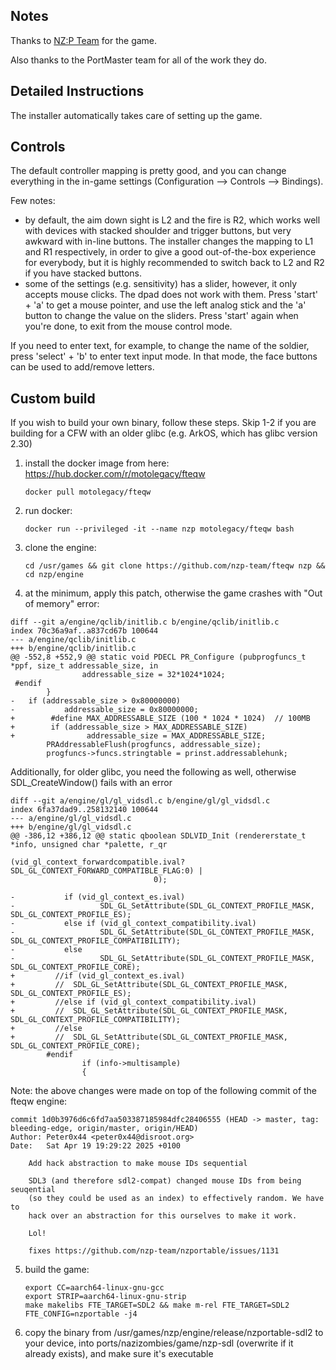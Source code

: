 ## Notes

Thanks to [NZ:P Team](https://docs.nzp.gay/) for the game.

Also thanks to the PortMaster team for all of the work they do.

## Detailed Instructions

The installer automatically takes care of setting up the game.

## Controls

The default controller mapping is pretty good, and you can change everything in the in-game settings (Configuration --> Controls --> Bindings).

Few notes:
- by default, the aim down sight is L2 and the fire is R2, which works well with devices with stacked shoulder and trigger buttons, but very awkward with in-line buttons. The installer changes the mapping to L1 and R1 respectively, in order to give a good out-of-the-box experience for everybody, but it is highly recommended to switch back to L2 and R2 if you have stacked buttons.
- some of the settings (e.g. sensitivity) has a slider, however, it only accepts mouse clicks. The dpad does not work with them. Press 'start' + 'a' to get a mouse pointer, and use the left analog stick and the 'a' button to change the value on the sliders. Press 'start' again when you're done, to exit from the mouse control mode.

If you need to enter text, for example, to change the name of the soldier, press 'select' + 'b' to enter text input mode. In that mode, the face buttons can be used to add/remove letters.

## Custom build

If you wish to build your own binary, follow these steps. Skip 1-2 if you are building for a CFW with an older glibc (e.g. ArkOS, which has glibc version 2.30)

1. install the docker image from here: https://hub.docker.com/r/motolegacy/fteqw
   ```
   docker pull motolegacy/fteqw
   ```

2. run docker:
   ```
   docker run --privileged -it --name nzp motolegacy/fteqw bash
   ```

3. clone the engine:
   ```
   cd /usr/games && git clone https://github.com/nzp-team/fteqw nzp && cd nzp/engine
   ```

4. at the minimum, apply this patch, otherwise the game crashes with "Out of memory" error:

```
diff --git a/engine/qclib/initlib.c b/engine/qclib/initlib.c
index 70c36a9af..a837cd67b 100644
--- a/engine/qclib/initlib.c
+++ b/engine/qclib/initlib.c
@@ -552,8 +552,9 @@ static void PDECL PR_Configure (pubprogfuncs_t *ppf, size_t addressable_size, in
                addressable_size = 32*1024*1024;
 #endif
        }
-   if (addressable_size > 0x80000000)
-           addressable_size = 0x80000000;
+        #define MAX_ADDRESSABLE_SIZE (100 * 1024 * 1024)  // 100MB
+        if (addressable_size > MAX_ADDRESSABLE_SIZE)
+                addressable_size = MAX_ADDRESSABLE_SIZE;
        PRAddressableFlush(progfuncs, addressable_size);
        progfuncs->funcs.stringtable = prinst.addressablehunk;

```

Additionally, for older glibc, you need the following as well, otherwise SDL_CreateWindow() fails with an error

```
diff --git a/engine/gl/gl_vidsdl.c b/engine/gl/gl_vidsdl.c
index 6fa37dad9..258132140 100644
--- a/engine/gl/gl_vidsdl.c
+++ b/engine/gl/gl_vidsdl.c
@@ -386,12 +386,12 @@ static qboolean SDLVID_Init (rendererstate_t *info, unsigned char *palette, r_qr
                                (vid_gl_context_forwardcompatible.ival?SDL_GL_CONTEXT_FORWARD_COMPATIBLE_FLAG:0) |
                                0);

-           if (vid_gl_context_es.ival)
-                   SDL_GL_SetAttribute(SDL_GL_CONTEXT_PROFILE_MASK, SDL_GL_CONTEXT_PROFILE_ES);
-           else if (vid_gl_context_compatibility.ival)
-                   SDL_GL_SetAttribute(SDL_GL_CONTEXT_PROFILE_MASK, SDL_GL_CONTEXT_PROFILE_COMPATIBILITY);
-           else
-                   SDL_GL_SetAttribute(SDL_GL_CONTEXT_PROFILE_MASK, SDL_GL_CONTEXT_PROFILE_CORE);
+         //if (vid_gl_context_es.ival)
+         //  SDL_GL_SetAttribute(SDL_GL_CONTEXT_PROFILE_MASK, SDL_GL_CONTEXT_PROFILE_ES);
+         //else if (vid_gl_context_compatibility.ival)
+         //  SDL_GL_SetAttribute(SDL_GL_CONTEXT_PROFILE_MASK, SDL_GL_CONTEXT_PROFILE_COMPATIBILITY);
+         //else
+         //  SDL_GL_SetAttribute(SDL_GL_CONTEXT_PROFILE_MASK, SDL_GL_CONTEXT_PROFILE_CORE);
        #endif
                if (info->multisample)
                {
```

Note: the above changes were made on top of the following commit of the fteqw engine:

```
commit 1d0b3976d6c6fd7aa503387185984dfc28406555 (HEAD -> master, tag: bleeding-edge, origin/master, origin/HEAD)
Author: Peter0x44 <peter0x44@disroot.org>
Date:   Sat Apr 19 19:29:22 2025 +0100

    Add hack abstraction to make mouse IDs sequential

    SDL3 (and therefore sdl2-compat) changed mouse IDs from being seuqential
    (so they could be used as an index) to effectively random. We have to
    hack over an abstraction for this ourselves to make it work.

    Lol!

    fixes https://github.com/nzp-team/nzportable/issues/1131
```

5. build the game:
   ```
   export CC=aarch64-linux-gnu-gcc
   export STRIP=aarch64-linux-gnu-strip
   make makelibs FTE_TARGET=SDL2 && make m-rel FTE_TARGET=SDL2 FTE_CONFIG=nzportable -j4
   ```

6. copy the binary from /usr/games/nzp/engine/release/nzportable-sdl2 to your device, into ports/nazizombies/game/nzp-sdl (overwrite if it already exists), and make sure it's executable
